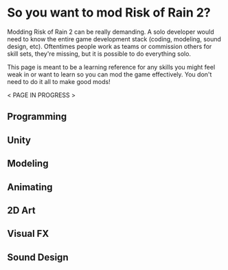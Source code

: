 # So you want to mod Risk of Rain 2?

Modding Risk of Rain 2 can be really demanding. A solo developer would need to know the entire game development stack (coding, modeling, sound design, etc). Oftentimes people work as teams or commission others for skill sets, they're missing, but it is possible to do everything solo. 

This page is meant to be a learning reference for any skills you might feel weak in or want to learn so you can mod the game effectively. You don't need to do it all to make good mods!

< PAGE IN PROGRESS >

## Programming

## Unity

## Modeling

## Animating

## 2D Art

## Visual FX

## Sound Design
